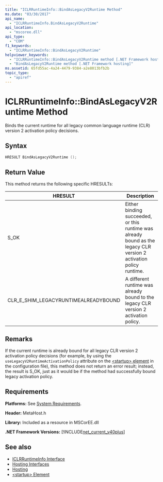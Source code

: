 ```yaml
---
title: "ICLRRuntimeInfo::BindAsLegacyV2Runtime Method"
ms.date: "03/30/2017"
api_name: 
  - "ICLRRuntimeInfo.BindAsLegacyV2Runtime"
api_location: 
  - "mscoree.dll"
api_type: 
  - "COM"
f1_keywords: 
  - "ICLRRuntimeInfo::BindAsLegacyV2Runtime"
helpviewer_keywords: 
  - "ICLRRuntimeInfo::BindAsLegacyV2Runtime method [.NET Framework hosting]"
  - "BindAsLegacyV2Runtime method [.NET Framework hosting]"
ms.assetid: 65fd55ac-4a24-4479-9384-a2e8013bfb2b
topic_type: 
  - "apiref"
---
```

# ICLRRuntimeInfo::BindAsLegacyV2Runtime Method
Binds the current runtime for all legacy common language runtime (CLR) version 2 activation policy decisions.  
  
## Syntax  
  
```cpp  
HRESULT BindAsLegacyV2Runtime ();  
```  
  
## Return Value  
 This method returns the following specific HRESULTs:  
  
|HRESULT|Description|  
|-------------|-----------------|  
|S_OK|Either binding succeeded, or this runtime was already bound as the legacy CLR version 2 activation policy runtime.|  
|CLR_E_SHIM_LEGACYRUNTIMEALREADYBOUND|A different runtime was already bound to the legacy CLR version 2 activation policy.|  
  
## Remarks  
 If the current runtime is already bound for all legacy CLR version 2 activation policy decisions (for example, by using the `useLegacyV2RuntimeActivationPolicy` attribute on the [\<startup> element](../../../../docs/framework/configure-apps/file-schema/startup/startup-element.md) in the configuration file), this method does not return an error result; instead, the result is S_OK, just as it would be if the method had successfully bound legacy activation policy.  
  
## Requirements  
 **Platforms:** See [System Requirements](../../../../docs/framework/get-started/system-requirements.md).  
  
 **Header:** MetaHost.h  
  
 **Library:** Included as a resource in MSCorEE.dll  
  
 **.NET Framework Versions:** [!INCLUDE[net_current_v40plus](../../../../includes/net-current-v40plus-md.md)]  
  
## See also

- [ICLRRuntimeInfo Interface](../../../../docs/framework/unmanaged-api/hosting/iclrruntimeinfo-interface.md)
- [Hosting Interfaces](../../../../docs/framework/unmanaged-api/hosting/hosting-interfaces.md)
- [Hosting](../../../../docs/framework/unmanaged-api/hosting/index.md)
- [\<startup> Element](../../../../docs/framework/configure-apps/file-schema/startup/startup-element.md)
